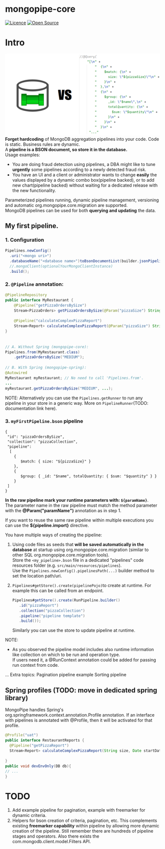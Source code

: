 # mongopipe-core

[![Licence](https://img.shields.io/hexpm/l/plug.svg)](https://github.com/MongoPipe/mongopipe-core/blob/master/LICENSE)
[![Open Source](https://badges.frapsoft.com/os/v3/open-source.svg?v=103)](https://opensource.org/)

# Intro
![logo](docs/vs.png ) <br>
**Forget hardcoding** of MongoDB aggregation pipelines into your code. Code is static. Business rules are dynamic. <br> 
A **pipeline is a BSON document, so store it in the database.** <br> 
Usage examples:
* You are doing fraud detection using pipelines, a DBA might like to tune **urgently** some pipelines according to a newly detected fraud risk.
* You have an UI and a client or administrator wants to change **easily** the values displayed by a dynamic combo box(pipeline backed), or to add new chart(pipeline backed) without waiting for a dedicated release with the new functionality.

Parameterized pipelines running, dynamic pipeline management, versioning and automatic org.mongopipe.core.migration are supported. <br>
MongoDB pipelines can be used for both **querying and updating** the data.

## My first pipeline.

### 1. Configuration
```java
Pipelines.newConfig()
  .uri("<mongo uri>")
  .databaseName("<database name>")toBsonDocumentList(builder.jsonPipeli
  //.mongoClient(optionalYourMongoClientInstance)
  .build();
```

### 2. `@Pipeline` annotation:
```java
@PipelineRepository
public interface MyRestaurant {
    @Pipeline("getPizzaOrdersBySize")
    Stream<PizzaOrders> getPizzaOrdersBySize(@Param("pizzaSize") String pizzaSize);
     
    @Pipeline("calculateComplexPizzaReport")
    Stream<Report> calculateComplexPizzaReport(@Param("pizzaSize") String size, @Param("startDate") Date startDate, ...); 
}    

 
// A. Without Spring (mongopipe-core):
Pipelines.from(MyRestaurant.class)
    .getPizzaOrdersBySize("MEDIUM");

// B. With Spring (mongopipe-spring):
@Autowired
MyRestaurant myRestaurant; // No need to call 'Pipelines.from'.
...
myRestaurant.getPizzaOrdersBySize("MEDIUM", ...);    
```
NOTE: Alternatively you can use the `Pipelines.getRunner` to run any pipeline in your store in a generic way. More on `PipelineRunner`(TODO: documentation link here).


### 3. `myFirstPipeline.bson` pipeline
```bson
{
 "id": "pizzaOrdersBySize",
 "collection": "pizzaCollection",
 "pipeline":
  [
    {
       $match: { size: "${pizzaSize}" }
    },
    {
       $group: { _id: "$name", totalQuantity: { $sum: "$quantity" } }
    }
 ]
}
```
**In the raw pipeline mark your runtime parameters with: `${paramName}`**. <br>
The parameter name in the raw pipeline must match the method parameter with the **@Param("paramName")** annotation as in step 1.

If you want to reuse the same raw pipeline within multiple executions you can use the **${pipeline.import}** directive.

You have multiple ways of creating the pipeline:
1. Using code files as seeds that **will be saved automatically in the database** at startup using org.mongopipe.core.migration (similar to other SQL org.mongopipe.core.migration tools). <br>
   Store the `<my_pipeline>.bson` file in a dedicated "pipelines" code resources folder (e.g. `src/main/resources/pipelines`). <br>
   Use the `Pipelines.newConfig().pipelinesPath(...)` builder method to set the location path/uri.

2. `Pipelines#getStore().create(pipelinePojo)`to create at runtime. For example this can be called from an endpoint.
   ```java
   Pipelines#getStore().create(RunPipeline.builder()
      .id("pizzaReport")
      .collection("pizzaCollection")
      .pipeline("pipeline template")
      .build());
   ```
   Similarly you can use the store to update pipeline at runtime.

NOTE:
* As you observed the pipeline model includes also runtime information like collection on which to be run and operation type. <br>
  If users need it, a @RunContext annotation could be added for passing run context from code.




...
Extra topics:
Pagination pipeline example
Sorting pipeline

## Spring profiles (TODO: move in dedicated spring library)
MongoPipe handles Spring's org.springframework.context.annotation.Profile annotation. If an interface with pipelines is annotated with @Profile, then it will be activated for that profile.

```java
@Profile("uat")
public interface RestaurantReports {
  @Pipeline("getPizzaReport")
  Stream<Report> calculateComplexPizzaReport(String size, Date startDate, ...);

}
public void devEnvOnly(DB db){
// ...
}
```

# TODO
1. Add example pipeline for pagination, example with freemarker for dynamic criteria.
2. Helpers for bson creation of criteria, pagination, etc. This complements existing **freemarker capability** within pipeline
   by allowing more dynamic creation of the pipeline. Still remember there are hundreds of pipeline stages and operators.
   Also there exists the com.mongodb.client.model.Filters API.
